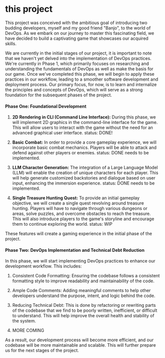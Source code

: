 # this project

This project was conceived with the ambitious goal of introducing two budding developers, myself and my good friend "Banjo", to the world of DevOps. As we embark on our journey to master this fascinating field, we have decided to build a captivating game that showcases our acquired skills.

We are currently in the initial stages of our project, it is important to note that we haven't yet delved into the implementation of DevOps practices. We're currently in Phase 1, which primarily focuses on researching and understanding the fundamentals of DevOps as well as make the basis for our game. Once we've completed this phase, we will begin to apply these practices in our workflow, leading to a smoother software development and deployment process. Our primary focus, for now, is to learn and internalize the principles and concepts of DevOps, which will serve as a strong foundation for the subsequent phases of the project.


    
#### Phase One: Foundational Development

1. **2D Rendering in CLI (Command Line Interface):** During this phase, we will implement 2D graphics in the command-line interface for the game. This will allow users to interact with the game without the need for an advanced graphical user interface.
       status: DONE!
        

2. **Basic Combat:** In order to provide a core gameplay experience, we will incorporate basic combat mechanics. Players will be able to attack and defend against other players or enemies.
        status: DONE needs to be implemented.

   
3. **LLM Character Generation:** The integration of a Large Language Model (LLM) will enable the creation of unique characters for each player. This will help generate customized backstories and dialogue based on user input, enhancing the immersion experience.
        status: DONE needs to be implemented.

   
5. **Single Treasure Hunting Quest:** To provide an initial gameplay objective, we will create a single quest revolving around treasure hunting. Players will have to navigate through various dungeons or areas, solve puzzles, and overcome obstacles to reach the treasure. This will also introduce players to the game's storyline and encourage them to continue exploring the world.
	status: WIP


These features will create a gaming experience in the initial phase of the project.


#### Phase Two: DevOps Implementation and Technical Debt Reduction

In this phase, we will start implementing DevOps practices to enhance our development workflow. This includes:

1. Consistent Code Formatting: Ensuring the codebase follows a consistent formatting style to improve readability and maintainability of the code.

2. Ample Code Comments: Adding meaningful comments to help other developers understand the purpose, intent, and logic behind the code.

3. Reducing Technical Debt: This is done by refactoring or rewriting parts of the codebase that we find to be poorly written, inefficient, or difficult to understand. This will help improve the overall health and stability of the system.

4. MORE COMING

As a result, our development process will become more efficient, and our codebase will be more maintainable and scalable. This will further prepare us for the next stages of the project.